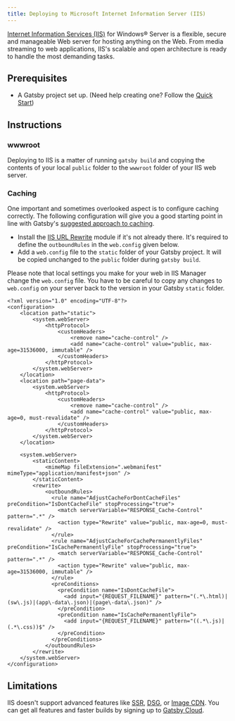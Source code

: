 ```yaml
---
title: Deploying to Microsoft Internet Information Server (IIS)
---
```


[Internet Information Services (IIS)](https://www.iis.net/) for Windows® Server is a flexible, secure and manageable Web server for hosting anything on the Web. From media streaming to web applications, IIS's scalable and open architecture is ready to handle the most demanding tasks.

## Prerequisites

- A Gatsby project set up. (Need help creating one? Follow the [Quick Start](/docs/quick-start/))

## Instructions

### wwwroot

Deploying to IIS is a matter of running `gatsby build` and copying the contents of your local `public` folder to the `wwwroot` folder of your IIS web server.

### Caching

One important and sometimes overlooked aspect is to configure caching correctly. The following configuration will give you a good starting point in line with Gatsby's [suggested approach to caching](/docs/how-to/previews-deploys-hosting/caching/).

- Install the [IIS URL Rewrite](https://www.iis.net/downloads/microsoft/url-rewrite) module if it's not already there. It's required to define the `outboundRules` in the `web.config` given below.
- Add a `web.config` file to the `static` folder of your Gatsby project. It will be copied unchanged to the `public` folder
  during `gatsby build`.

Please note that local settings you make for your web in IIS Manager change the `web.config` file. You have to be careful to copy any changes to `web.config` on your server back to the version in your Gatsby `static` folder.

```xml:file=static\web.config
<?xml version="1.0" encoding="UTF-8"?>
<configuration>
    <location path="static">
        <system.webServer>
            <httpProtocol>
                <customHeaders>
                    <remove name="cache-control" />
                    <add name="cache-control" value="public, max-age=31536000, immutable" />
                </customHeaders>
            </httpProtocol>
        </system.webServer>
    </location>
    <location path="page-data">
        <system.webServer>
            <httpProtocol>
                <customHeaders>
                    <remove name="cache-control" />
                    <add name="cache-control" value="public, max-age=0, must-revalidate" />
                </customHeaders>
            </httpProtocol>
        </system.webServer>
    </location>

    <system.webServer>
        <staticContent>
            <mimeMap fileExtension=".webmanifest" mimeType="application/manifest+json" />
        </staticContent>
        <rewrite>
            <outboundRules>
              <rule name="AdjustCacheForDontCacheFiles" preCondition="IsDontCacheFile" stopProcessing="true">
                <match serverVariable="RESPONSE_Cache-Control" pattern=".*" />
                <action type="Rewrite" value="public, max-age=0, must-revalidate" />
              </rule>
              <rule name="AdjustCacheForCachePermanentlyFiles" preCondition="IsCachePermanentlyFile" stopProcessing="true">
                <match serverVariable="RESPONSE_Cache-Control" pattern=".*" />
                <action type="Rewrite" value="public, max-age=31536000, immutable" />
              </rule>
              <preConditions>
                <preCondition name="IsDontCacheFile">
                  <add input="{REQUEST_FILENAME}" pattern="(.*\.html)|(sw\.js)|(app\-data\.json)|(page\-data\.json)" />
                </preCondition>
                <preCondition name="IsCachePermanentlyFile">
                  <add input="{REQUEST_FILENAME}" pattern="((.*\.js)|(.*\.css))$" />
                </preCondition>
              </preConditions>
            </outboundRules>
        </rewrite>
    </system.webServer>
</configuration>
```

## Limitations

IIS doesn't support advanced features like [SSR](/docs/how-to/rendering-options/using-server-side-rendering/), [DSG](/docs/how-to/rendering-options/using-deferred-static-generation/), or [Image CDN](/docs/how-to/images-and-media/using-gatsby-plugin-image/#gatsby-cloud-image-cdn). You can get all features and faster builds by signing up to [Gatsby Cloud](/dashboard/signup).
